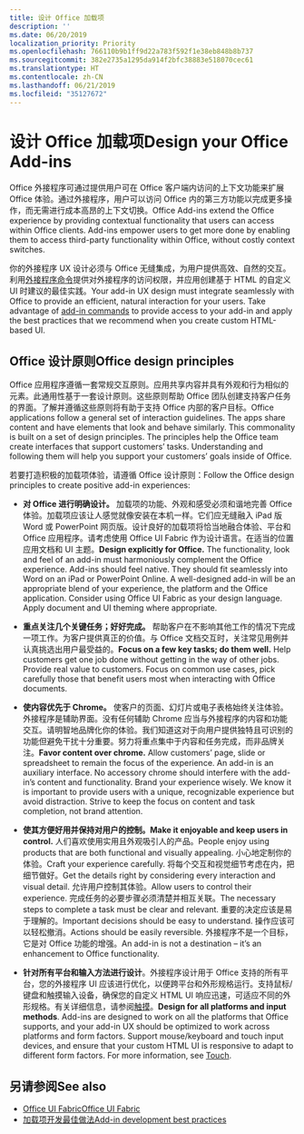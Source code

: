 ```yaml
---
title: 设计 Office 加载项
description: ''
ms.date: 06/20/2019
localization_priority: Priority
ms.openlocfilehash: 766110b9b1ff9d22a783f592f1e38eb848b8b737
ms.sourcegitcommit: 382e2735a1295da914f2bfc38883e518070cec61
ms.translationtype: HT
ms.contentlocale: zh-CN
ms.lasthandoff: 06/21/2019
ms.locfileid: "35127672"
---
```

# <a name="design-your-office-add-ins"></a><span data-ttu-id="89bea-102">设计 Office 加载项</span><span class="sxs-lookup"><span data-stu-id="89bea-102">Design your Office Add-ins</span></span>

<span data-ttu-id="89bea-p101">Office 外接程序可通过提供用户可在 Office 客户端内访问的上下文功能来扩展 Office 体验。通过外接程序，用户可以访问 Office 内的第三方功能以完成更多操作，而无需进行成本高昂的上下文切换。</span><span class="sxs-lookup"><span data-stu-id="89bea-p101">Office Add-ins extend the Office experience by providing contextual functionality that users can access within Office clients. Add-ins empower users to get more done by enabling them to access third-party functionality within Office, without costly context switches.</span></span> 

<span data-ttu-id="89bea-p102">你的外接程序 UX 设计必须与 Office 无缝集成，为用户提供高效、自然的交互。利用[外接程序命令](add-in-commands.md)提供对外接程序的访问权限，并应用创建基于 HTML 的自定义 UI 时建议的最佳实践。</span><span class="sxs-lookup"><span data-stu-id="89bea-p102">Your add-in UX design must integrate seamlessly with Office to provide an efficient, natural interaction for your users. Take advantage of [add-in commands](add-in-commands.md) to provide access to your add-in and apply the best practices that we recommend when you create custom HTML-based UI.</span></span>

## <a name="office-design-principles"></a><span data-ttu-id="89bea-107">Office 设计原则</span><span class="sxs-lookup"><span data-stu-id="89bea-107">Office design principles</span></span>

<span data-ttu-id="89bea-p103">Office 应用程序遵循一套常规交互原则。应用共享内容并具有外观和行为相似的元素。此通用性基于一套设计原则。这些原则帮助 Office 团队创建支持客户任务的界面。了解并遵循这些原则将有助于支持 Office 内部的客户目标。</span><span class="sxs-lookup"><span data-stu-id="89bea-p103">Office applications follow a general set of interaction guidelines. The apps share content and have elements that look and behave similarly. This commonality is built on a set of design principles. The principles help the Office team create interfaces that support customers’ tasks. Understanding and following them will help you support your customers’ goals inside of Office.</span></span>

<span data-ttu-id="89bea-113">若要打造积极的加载项体验，请遵循 Office 设计原则：</span><span class="sxs-lookup"><span data-stu-id="89bea-113">Follow the Office design principles to create positive add-in experiences:</span></span>

- <span data-ttu-id="89bea-p104">**对 Office 进行明确设计。** 加载项的功能、外观和感受必须和谐地完善 Office 体验。加载项应该让人感觉就像安装在本机一样。它们应无缝融入 iPad 版 Word 或 PowerPoint 网页版。设计良好的加载项将恰当地融合体验、平台和 Office 应用程序。请考虑使用 Office UI Fabric 作为设计语言。在适当的位置应用文档和 UI 主题。</span><span class="sxs-lookup"><span data-stu-id="89bea-p104">**Design explicitly for Office.** The functionality, look and feel of an add-in must harmoniously complement the Office experience. Add-ins should feel native. They should fit seamlessly into Word on an iPad or PowerPoint Online. A well-designed add-in will be an appropriate blend of your experience, the platform and the Office application. Consider using Office UI Fabric as your design language. Apply document and UI theming where appropriate.</span></span>

- <span data-ttu-id="89bea-p105">**重点关注几个关键任务；好好完成。** 帮助客户在不影响其他工作的情况下完成一项工作。为客户提供真正的价值。与 Office 文档交互时，关注常见用例并认真挑选出用户最受益的。</span><span class="sxs-lookup"><span data-stu-id="89bea-p105">**Focus on a few key tasks; do them well.** Help customers get one job done without getting in the way of other jobs. Provide real value to customers. Focus on common use cases, pick carefully those that benefit users most when interacting with Office documents.</span></span>

- <span data-ttu-id="89bea-p106">**使内容优先于 Chrome。** 使客户的页面、幻灯片或电子表格始终关注体验。外接程序是辅助界面。没有任何辅助 Chrome 应当与外接程序的内容和功能交互。请明智地品牌化你的体验。我们知道这对于向用户提供独特且可识别的功能但避免干扰十分重要。努力将重点集中于内容和任务完成，而非品牌关注。</span><span class="sxs-lookup"><span data-stu-id="89bea-p106">**Favor content over chrome.** Allow customers’ page, slide or spreadsheet to remain the focus of the experience. An add-in is an auxiliary interface. No accessory chrome should interfere with the add-in’s content and functionality. Brand your experience wisely. We know it is important to provide users with a unique, recognizable experience but avoid distraction. Strive to keep the focus on content and task completion, not brand attention.</span></span>

- <span data-ttu-id="89bea-132">**使其方便好用并保持对用户的控制。**</span><span class="sxs-lookup"><span data-stu-id="89bea-132">**Make it enjoyable and keep users in control.**</span></span> <span data-ttu-id="89bea-133">人们喜欢使用实用且外观吸引人的产品。</span><span class="sxs-lookup"><span data-stu-id="89bea-133">People enjoy using products that are both functional and visually appealing.</span></span> <span data-ttu-id="89bea-134">小心地定制你的体验。</span><span class="sxs-lookup"><span data-stu-id="89bea-134">Craft your experience carefully.</span></span> <span data-ttu-id="89bea-135">将每个交互和视觉细节考虑在内，把细节做好。</span><span class="sxs-lookup"><span data-stu-id="89bea-135">Get the details right by considering every interaction and visual detail.</span></span> <span data-ttu-id="89bea-136">允许用户控制其体验。</span><span class="sxs-lookup"><span data-stu-id="89bea-136">Allow users to control their experience.</span></span> <span data-ttu-id="89bea-137">完成任务的必要步骤必须清楚并相互关联。</span><span class="sxs-lookup"><span data-stu-id="89bea-137">The necessary steps to complete a task must be clear and relevant.</span></span> <span data-ttu-id="89bea-138">重要的决定应该是易于理解的。</span><span class="sxs-lookup"><span data-stu-id="89bea-138">Important decisions should be easy to understand.</span></span> <span data-ttu-id="89bea-139">操作应该可以轻松撤消。</span><span class="sxs-lookup"><span data-stu-id="89bea-139">Actions should be easily reversible.</span></span> <span data-ttu-id="89bea-140">外接程序不是一个目标，它是对 Office 功能的增强。</span><span class="sxs-lookup"><span data-stu-id="89bea-140">An add-in is not a destination – it’s an enhancement to Office functionality.</span></span>

- <span data-ttu-id="89bea-p108">**针对所有平台和输入方法进行设计**。外接程序设计用于 Office 支持的所有平台，您的外接程序 UI 应该进行优化，以便跨平台和外形规格运行。支持鼠标/键盘和触摸输入设备，确保您的自定义 HTML UI 响应迅速，可适应不同的外形规格。有关详细信息，请参阅[触摸](../concepts/add-in-development-best-practices.md#optimize-for-touch)。</span><span class="sxs-lookup"><span data-stu-id="89bea-p108">**Design for all platforms and input methods**. Add-ins are designed to work on all the platforms that Office supports, and your add-in UX should be optimized to work across platforms and form factors. Support mouse/keyboard and touch input devices, and ensure that your custom HTML UI is responsive to adapt to different form factors. For more information, see [Touch](../concepts/add-in-development-best-practices.md#optimize-for-touch).</span></span> 

## <a name="see-also"></a><span data-ttu-id="89bea-145">另请参阅</span><span class="sxs-lookup"><span data-stu-id="89bea-145">See also</span></span>
- [<span data-ttu-id="89bea-146">Office UI Fabric</span><span class="sxs-lookup"><span data-stu-id="89bea-146">Office UI Fabric</span></span>](https://developer.microsoft.com/zh-CN/fabric) 
- [<span data-ttu-id="89bea-147">加载项开发最佳做法</span><span class="sxs-lookup"><span data-stu-id="89bea-147">Add-in development best practices</span></span>](../concepts/add-in-development-best-practices.md)

